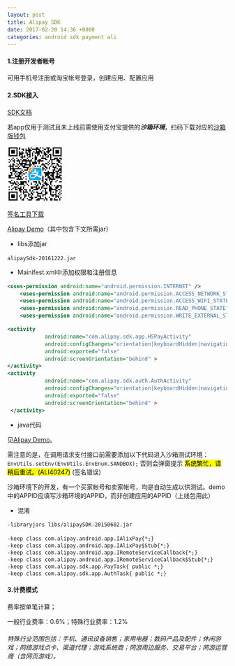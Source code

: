 ```yaml
---
layout: post
title: Alipay SDK
date: 2017-02-20 14:36 +0800
categories: android sdk payment ali
---
```


#### 1.注册开发者帐号
可用手机号注册或淘宝帐号登录，创建应用、配置应用

#### 2.SDK接入
[SDK文档][Alipay-sdk]

若app仅用于测试且未上线前需使用支付宝提供的***沙箱环境***，扫码下载对应的[沙箱版钱包][Alipay-sandbox]

![沙箱版钱包二维码](./../css/pics/alipay/Alipay_sandbox.png)

[签名工具下载][Alipay-Sign-Tool]

[Alipay Demo][Alipay-Demo]（其中包含下文所需jar）<a name="link_alipay_demo"></a>

- libs添加jar

```alipaySdk-20161222.jar```

- Mainifest.xml中添加权限和注册信息

```xml
<uses-permission android:name="android.permission.INTERNET" />
    <uses-permission android:name="android.permission.ACCESS_NETWORK_STATE" />
    <uses-permission android:name="android.permission.ACCESS_WIFI_STATE" />
    <uses-permission android:name="android.permission.READ_PHONE_STATE" />
    <uses-permission android:name="android.permission.WRITE_EXTERNAL_STORAGE" />
```

```xml
<activity
            android:name="com.alipay.sdk.app.H5PayActivity"
            android:configChanges="orientation|keyboardHidden|navigation"
            android:exported="false"
            android:screenOrientation="behind" >
</activity>
<activity
            android:name="com.alipay.sdk.auth.AuthActivity"
            android:configChanges="orientation|keyboardHidden|navigation"
            android:exported="false"
            android:screenOrientation="behind" >
 </activity>
```

- java代码

见[Alipay Demo](#link_alipay_demo)。

需注意的是，在调用请求支付接口前需要添加以下代码进入沙箱测试环境：
```EnvUtils.setEnv(EnvUtils.EnvEnum.SANDBOX);```
否则会弹窗提示  <mark>系统繁忙，请稍后重试。(ALI40247)</mark>  (签名错误)

沙箱环境下的开发，有一个买家帐号和卖家帐号，均是自动生成以供测试。demo中的APPID应填写沙箱环境的APPID，而非创建应用的APPID（上线包用此）

- 混淆

```
-libraryjars libs/alipaySDK-20150602.jar
 
-keep class com.alipay.android.app.IAlixPay{*;}
-keep class com.alipay.android.app.IAlixPay$Stub{*;}
-keep class com.alipay.android.app.IRemoteServiceCallback{*;}
-keep class com.alipay.android.app.IRemoteServiceCallback$Stub{*;}
-keep class com.alipay.sdk.app.PayTask{ public *;}
-keep class com.alipay.sdk.app.AuthTask{ public *;}
```

#### 3.计费模式
费率按单笔计算；

一般行业费率：0.6%；特殊行业费率：1.2%

###### 特殊行业范围包括：手机、通讯设备销售；家用电器；数码产品及配件；休闲游戏；网络游戏点卡、渠道代理；游戏系统商；网游周边服务、交易平台；网游运营商（含网页游戏）。

[Alipay-sdk]: https://doc.open.alipay.com/docs/doc.htm?spm=a219a.7629140.0.0.YqhUS0&treeId=204&articleId=105051&docType=1
[Alipay-sandbox]: https://openhome.alipay.com/platform/appDaily.htm?tab=tool
[Alipay-Demo]: https://doc.open.alipay.com/doc2/detail.htm?treeId=54&articleId=104509&docType=1
[Alipay-Sign-Tool]: https://doc.open.alipay.com/docs/doc.htm?treeId=291&articleId=105971&docType=1
